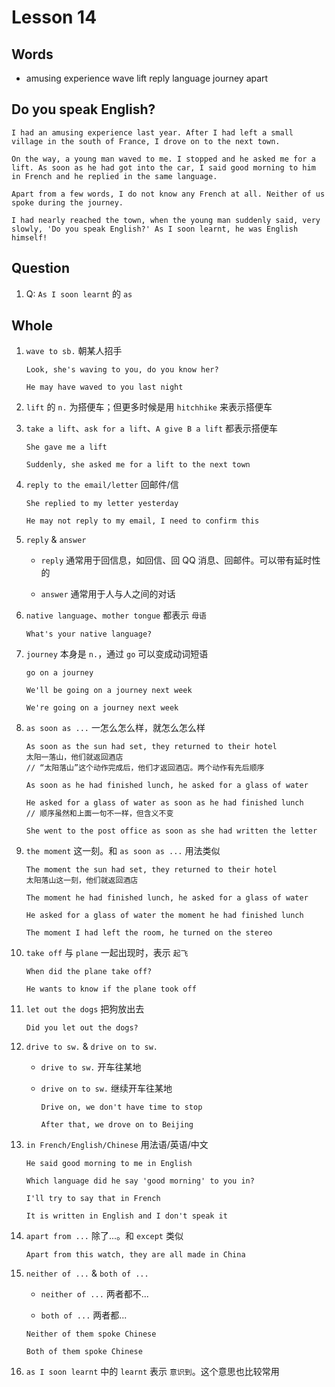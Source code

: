 # Lesson 14

## Words

- amusing experience wave lift reply language journey apart

## Do you speak English?

```
I had an amusing experience last year. After I had left a small village in the south of France, I drove on to the next town.

On the way, a young man waved to me. I stopped and he asked me for a lift. As soon as he had got into the car, I said good morning to him in French and he replied in the same language.

Apart from a few words, I do not know any French at all. Neither of us spoke during the journey.

I had nearly reached the town, when the young man suddenly said, very slowly, 'Do you speak English?' As I soon learnt, he was English himself!
```

## Question

1. Q: `As I soon learnt` 的 `as`

## Whole

1. `wave to sb.` 朝某人招手

   ```
   Look, she's waving to you, do you know her?

   He may have waved to you last night
   ```

2. `lift` 的 `n.` 为搭便车；但更多时候是用 `hitchhike` 来表示搭便车

3. `take a lift`、`ask for a lift`、`A give B a lift` 都表示搭便车

   ```
   She gave me a lift

   Suddenly, she asked me for a lift to the next town
   ```

4. `reply to the email/letter` 回邮件/信

   ```
   She replied to my letter yesterday

   He may not reply to my email, I need to confirm this
   ```

5. `reply` & `answer`

   - `reply` 通常用于回信息，如回信、回 QQ 消息、回邮件。可以带有延时性的

   - `answer` 通常用于人与人之间的对话

6. `native language`、`mother tongue` 都表示 `母语`

   ```
   What's your native language?
   ```

7. `journey` 本身是 `n.`，通过 `go` 可以变成动词短语

   ```
   go on a journey

   We'll be going on a journey next week

   We're going on a journey next week
   ```

8. `as soon as ...` 一怎么怎么样，就怎么怎么样

   ```
   As soon as the sun had set, they returned to their hotel
   太阳一落山，他们就返回酒店
   // “太阳落山”这个动作完成后，他们才返回酒店。两个动作有先后顺序

   As soon as he had finished lunch, he asked for a glass of water

   He asked for a glass of water as soon as he had finished lunch
   // 顺序虽然和上面一句不一样，但含义不变

   She went to the post office as soon as she had written the letter
   ```

9. `the moment` 这一刻。和 `as soon as ...` 用法类似

   ```
   The moment the sun had set, they returned to their hotel
   太阳落山这一刻，他们就返回酒店

   The moment he had finished lunch, he asked for a glass of water

   He asked for a glass of water the moment he had finished lunch

   The moment I had left the room, he turned on the stereo
   ```

10. `take off` 与 `plane` 一起出现时，表示 `起飞`

    ```
    When did the plane take off?

    He wants to know if the plane took off
    ```

11. `let out the dogs` 把狗放出去

    ```
    Did you let out the dogs?
    ```

12. `drive to sw.` & `drive on to sw.`

    - `drive to sw.` 开车往某地

    - `drive on to sw.` 继续开车往某地

      ```
      Drive on, we don't have time to stop

      After that, we drove on to Beijing
      ```

13. `in French/English/Chinese` 用法语/英语/中文

    ```
    He said good morning to me in English

    Which language did he say 'good morning' to you in?

    I'll try to say that in French

    It is written in English and I don't speak it
    ```

14. `apart from ...` 除了...。和 `except` 类似

    ```
    Apart from this watch, they are all made in China
    ```

15. `neither of ...` & `both of ...`

    - `neither of ...` 两者都不...

    - `both of ...` 两者都...

    ```
    Neither of them spoke Chinese

    Both of them spoke Chinese
    ```

16. `as I soon learnt` 中的 `learnt` 表示 `意识到`。这个意思也比较常用
